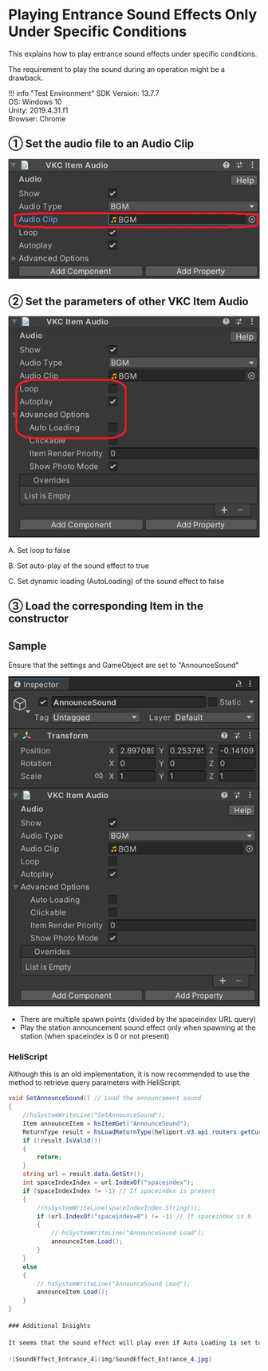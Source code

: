 # Playing Entrance Sound Effects Only Under Specific Conditions

This explains how to play entrance sound effects under specific conditions.

The requirement to play the sound during an operation might be a drawback.

!!! info "Test Environment"
    SDK Version: 13.7.7<br>
    OS: Windows 10<br>
    Unity: 2019.4.31.f1<br>
    Browser: Chrome

## ① Set the audio file to an Audio Clip

![SoundEffect_Entrance_1](img/SoundEffect_Entrance_1.jpg)

## ② Set the parameters of other VKC Item Audio

![SoundEffect_Entrance_2](img/SoundEffect_Entrance_2.jpg)

A. Set loop to false

B. Set auto-play of the sound effect to true

C. Set dynamic loading (AutoLoading) of the sound effect to false

## ③ Load the corresponding Item in the constructor

## Sample

Ensure that the settings and GameObject are set to "AnnounceSound"

![SoundEffect_Entrance_3](img/SoundEffect_Entrance_3.jpg)

- There are multiple spawn points (divided by the spaceindex URL query)
- Play the station announcement sound effect only when spawning at the station (when spaceindex is 0 or not present)

### HeliScript

Although this is an old implementation, it is now recommended to use the method to retrieve query parameters with HeliScript.

```csharp
void SetAnnounceSound() // Load the announcement sound
{
    //hsSystemWriteLine("SetAnnounceSound");
    Item announceItem = hsItemGet("AnnounceSound");
    ReturnType result = hsLoadReturnType(heliport.v3.api.routers.getCurrentUrl());
    if (!result.IsValid())
    { 
        return; 
    }
    string url = result.data.GetStr();
    int spaceIndexIndex = url.IndexOf("spaceindex");
    if (spaceIndexIndex != -1) // If spaceindex is present
    {
        //hsSystemWriteLine(spaceIndexIndex.String());
        if (url.IndexOf("spaceindex=0") != -1) // If spaceindex is 0
        {
            // hsSystemWriteLine("AnnounceSound Load");
            announceItem.Load();
        }
    }
    else
    {
        // hsSystemWriteLine("AnnounceSound Load");
        announceItem.Load();
    }
}

### Additional Insights

It seems that the sound effect will play even if Auto Loading is set to true and UnLoad() is called in the constructor.

![SoundEffect_Entrance_4](img/SoundEffect_Entrance_4.jpg)

